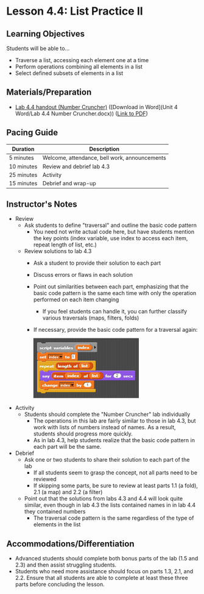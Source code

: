 # Lesson 4.4: List Practice II

## Learning Objectives

Students will be able to...

-   Traverse a list, accessing each element one at a time
-   Perform operations combining all elements in a list
-   Select defined subsets of elements in a list

## Materials/Preparation

-   [Lab 4.4 handout (Number Cruncher)](lab_44.md) ([Download in Word](Unit 4 Word/Lab 4.4 Number Cruncher.docx)) ([Link to PDF](https://teals-introcs.gitbooks.io/introduction-to-computer-science-principles/content/Unit%204%20PDF/Lab%204.4%20Number%20Cruncher.pdf))

## Pacing Guide

| Duration   | Description                                   |
| ---------- | --------------------------------------------- |
| 5 minutes  | Welcome, attendance, bell work, announcements |
| 10 minutes | Review and debrief lab 4.3                    |
| 25 minutes | Activity                                      |
| 15 minutes | Debrief and wrap-up                           |

## Instructor's Notes

-   Review
    -   Ask students to define "traversal" and outline the basic code pattern
        -   You need not write actual code here, but have students mention the key points (index variable, use index to access each item, repeat length of list, etc.)
    -   Review solutions to lab 4.3
        -   Ask a student to provide their solution to each part
        -   Discuss errors or flaws in each solution
        -   Point out similarities between each part, emphasizing that the basic code pattern is the same each time with only the operation performed on each item changing
            -   If you feel students can handle it, you can further classify various traversals (maps, filters, folds)
        -   If necessary, provide the basic code pattern for a traversal again:

            ![simple list traversal](simpleListTraversal.png)
-   Activity
    -   Students should complete the "Number Cruncher" lab individually
        -   The operations in this lab are fairly similar to those in lab 4.3, but work with lists of numbers instead of names.  As a result, students should progress more quickly. 
        -   As in lab 4.3, help students realize that the basic code pattern in each part will be the same.
-   Debrief
    -   Ask one or two students to share their solution to each part of the lab
        -   If all students seem to grasp the concept, not all parts need to be reviewed
        -   If skipping some parts, be sure to review at least parts 1.1 (a fold), 2.1 (a map) and 2.2 (a filter) 
    -   Point out that the solutions from labs 4.3 and 4.4 will look quite similar, even though in lab 4.3 the lists contained names in in lab 4.4 they contained numbers
        -   The traversal code pattern is the same regardless of the type of elements in the list

## Accommodations/Differentiation

-   Advanced students should complete both bonus parts of the lab (1.5 and 2.3) and then assist struggling students.
-   Students who need more assistance should focus on parts 1.3, 2.1, and 2.2.  Ensure that all students are able to complete at least these three parts before concluding the lesson.
